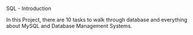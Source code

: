 SQL - Introduction

In this Project, there are 10 tasks to walk through database and everything about MySQL and Database Management Systems.